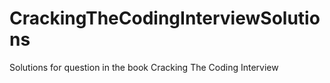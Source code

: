 # CrackingTheCodingInterviewSolutions
Solutions for question in the book Cracking The Coding Interview
